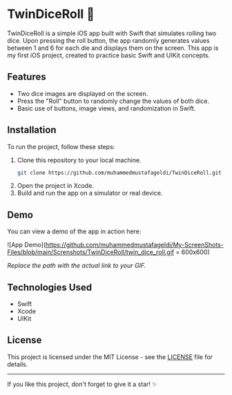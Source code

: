 # TwinDiceRoll 🎲

TwinDiceRoll is a simple iOS app built with Swift that simulates rolling two dice. Upon pressing the roll button, the app randomly generates values between 1 and 6 for each die and displays them on the screen. This app is my first iOS project, created to practice basic Swift and UIKit concepts.

## Features

- Two dice images are displayed on the screen.
- Press the "Roll" button to randomly change the values of both dice.
- Basic use of buttons, image views, and randomization in Swift.

## Installation

To run the project, follow these steps:

1. Clone this repository to your local machine.
   ```bash
   git clone https://github.com/muhammedmustafageldi/TwinDiceRoll.git

2.	Open the project in Xcode.
3.	Build and run the app on a simulator or real device.

## Demo

You can view a demo of the app in action here:

![App Demo](https://github.com/muhammedmustafageldi/My-ScreenShots-Files/blob/main/Screnshots/TwinDiceRoll/twin_dice_roll.gif = 600x600)

*Replace the path with the actual link to your GIF.*

## Technologies Used

- Swift
- Xcode
- UIKit

## License

This project is licensed under the MIT License - see the [LICENSE](LICENSE) file for details.

---

If you like this project, don't forget to give it a star! ✨
